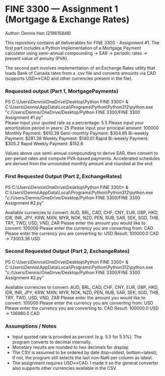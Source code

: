 # FINE 3300 — Assignment 1 (Mortgage & Exchange Rates)
Author: Dennis Han (219615848)

This repository contains all deliverables for FINE 3300 - Assignment #1.
The first part includes a Python implementation of a Mortgage Payment calculator using semi-annual compounding → EAR → periodic rates → present value of annuity (PVA).

The second part involves implementation of an Exchange Rates utility that loads Bank of Canada rates from a .csv file and converts amounts via CAD (supports USD↔CAD and other currencies present in the file).

### Requested output (Part 1, MortgagePayments)

PS C:\Users\Dennis\OneDrive\Desktop\Python FINE 3300> & C:\Users\Dennis\AppData\Local\Programs\Python\Python312\python.exe "c:/Users/Dennis/OneDrive/Desktop/Python FINE 3300/FINE 3300 Assignment #1.py"       
Please input your quoted rate as a percentage: 5.5
Please input your amortization period in years: 25
Please input your principal amount: 100000
Monthly Payment: $610.39
Semi-monthly Payment: $304.85
Bi-weekly Payment: $281.38
Weekly Payment: $140.61
Rapid Bi-weekly Payment: $305.2
Rapid Weekly Payment: $152.6

Values above use semi-annual compounding to derive EAR, then convert to per-period rates and compute PVA-based payments. Accelerated schedules are derived from the unrounded monthly amount and rounded at the end.

### First Requested Output  (Part 2, ExchangeRates)

PS C:\Users\Dennis\OneDrive\Desktop\Python FINE 3300> & C:\Users\Dennis\AppData\Local\Programs\Python\Python312\python.exe "c:/Users/Dennis/OneDrive/Desktop/Python FINE 3300/FINE 3300 Assignment #2.py"

Available currencies to convert: AUD, BRL, CAD, CHF, CNY, EUR, GBP, HKD, IDR, INR, JPY, KRW, MXN, MYR, NOK, NZD, PEN, RUB, SAR, SEK, SGD, THB, TRY, TWD, USD, VND, ZAR
Please enter the amount you would like to convert: 100000
Please enter the currency you are converting from: CAD
Please enter the currency you are converting to: USD
Result: 100000.0 CAD -> 73003.36 USD

### Second Requested Output (Part 2, ExchangeRates)

PS C:\Users\Dennis\OneDrive\Desktop\Python FINE 3300> & C:\Users\Dennis\AppData\Local\Programs\Python\Python312\python.exe "c:/Users/Dennis/OneDrive/Desktop/Python FINE 3300/FINE 3300 Assignment #2.py"

Available currencies to convert: AUD, BRL, CAD, CHF, CNY, EUR, GBP, HKD, IDR, INR, JPY, KRW, MXN, MYR, NOK, NZD, PEN, RUB, SAR, SEK, SGD, THB, TRY, TWD, USD, VND, ZAR
Please enter the amount you would like to convert: 100000
Please enter the currency you are converting from: USD
Please enter the currency you are converting to: CAD
Result: 100000.0 USD -> 136980.0 CAD

### Assumptions / Notes
- Input quoted rate is provided as percent (e.g. 5.5 for 5.5%). The program converts to decimal internally.
- Monetary results are rounded to two decimals for display.
- The CSV is assumed to be ordered by date (top=oldest, bottom=latest); if not, the program still selects the last non-NaN per column as latest.
- The assignment requires USD↔CAD. I made it so the general converter also supports other currencies available in the CSV.


